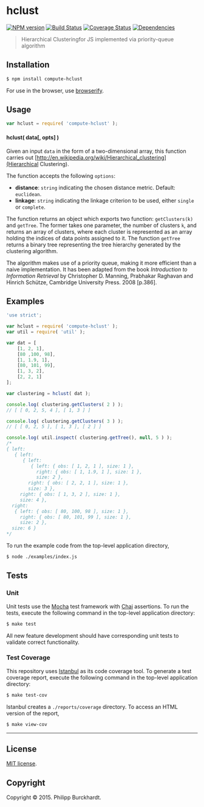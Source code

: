 hclust
===
[![NPM version][npm-image]][npm-url] [![Build Status][travis-image]][travis-url] [![Coverage Status][coveralls-image]][coveralls-url] [![Dependencies][dependencies-image]][dependencies-url]

> Hierarchical Clusteringfor JS implemented via priority-queue algorithm


## Installation

``` bash
$ npm install compute-hclust
```

For use in the browser, use [browserify](https://github.com/substack/node-browserify).


## Usage

``` javascript
var hclust = require( 'compute-hclust' );
```

#### hclust( data[, opts] )

Given an input `data` in the form of a two-dimensional array, this function carries out [http://en.wikipedia.org/wiki/Hierarchical_clustering](Hierarchical Clustering).

The function accepts the following `options`:

*	__distance__: `string` indicating the chosen distance metric. Default: `euclidean`.
*	__linkage__: `string` indicating the linkage criterion to be used, either `single` or `complete`.

The function returns an object which exports two function: `getClusters(k)` and `getTree`. The former takes one parameter, the number of clusters `k`, and returns an array of clusters, where each cluster is represented as an array holding the indices of data points assigned to it. The function `getTree` returns a binary tree representing the tree hierarchy generated by the clustering algorithm.

The algorithm makes use of a priority queue, making it more efficient than a naive implementation. It has been adapted from the book *Introduction to Information Retrieval* by Christopher D. Manning, Prabhakar Raghavan and Hinrich Schütze, Cambridge University Press. 2008 [p.386].  

## Examples

``` javascript
'use strict';

var hclust = require( 'compute-hclust' );
var util = require( 'util' );

var dat = [
	[1, 2, 1],
	[80 ,100, 98],
	[1, 1.9, 1],
	[80, 101, 99],
	[1, 3, 2],
	[2, 2, 1]
];

var clustering = hclust( dat );

console.log( clustering.getClusters( 2 ) );
// [ [ 0, 2, 5, 4 ], [ 1, 3 ] ]

console.log( clustering.getClusters( 3 ) );
// [ [ 0, 2, 5 ], [ 1, 3 ], [ 2 ] ]

console.log( util.inspect( clustering.getTree(), null, 5 ) );
/*
{ left:
   { left:
      { left:
         { left: { obs: [ 1, 2, 1 ], size: 1 },
           right: { obs: [ 1, 1.9, 1 ], size: 1 },
           size: 2 },
        right: { obs: [ 2, 2, 1 ], size: 1 },
        size: 3 },
     right: { obs: [ 1, 3, 2 ], size: 1 },
     size: 4 },
  right:
   { left: { obs: [ 80, 100, 98 ], size: 1 },
     right: { obs: [ 80, 101, 99 ], size: 1 },
     size: 2 },
  size: 6 }
*/
```

To run the example code from the top-level application directory,

``` bash
$ node ./examples/index.js
```


## Tests

### Unit

Unit tests use the [Mocha](http://mochajs.org/) test framework with [Chai](http://chaijs.com) assertions. To run the tests, execute the following command in the top-level application directory:

``` bash
$ make test
```

All new feature development should have corresponding unit tests to validate correct functionality.


### Test Coverage

This repository uses [Istanbul](https://github.com/gotwarlost/istanbul) as its code coverage tool. To generate a test coverage report, execute the following command in the top-level application directory:

``` bash
$ make test-cov
```

Istanbul creates a `./reports/coverage` directory. To access an HTML version of the report,

``` bash
$ make view-cov
```


---
## License

[MIT license](http://opensource.org/licenses/MIT).


## Copyright

Copyright &copy; 2015. Philipp Burckhardt.


[npm-image]: http://img.shields.io/npm/v/compute-hclust.svg
[npm-url]: https://npmjs.org/package/compute-hclust

[travis-image]: http://img.shields.io/travis/compute-io/hclust/master.svg
[travis-url]: https://travis-ci.org/compute-io/hclust

[coveralls-image]: https://img.shields.io/coveralls/compute-io/hclust/master.svg
[coveralls-url]: https://coveralls.io/r/compute-io/hclust?branch=master

[dependencies-image]: http://img.shields.io/david/compute-io/hclust.svg
[dependencies-url]: https://david-dm.org/compute-io/hclust

[dev-dependencies-image]: http://img.shields.io/david/dev/compute-io/hclust.svg
[dev-dependencies-url]: https://david-dm.org/dev/compute-io/hclust

[github-issues-image]: http://img.shields.io/github/issues/compute-io/hclust.svg
[github-issues-url]: https://github.com/compute-io/hclust/issues
